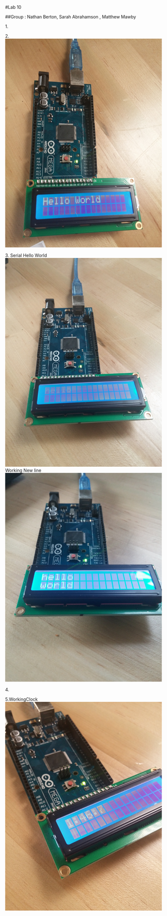 #Lab 10 

##Group : Nathan Berton, Sarah Abrahamson , Matthew Mawby


1\.

2\.![Hello World](Lab10HelloWorld.jpg)

3\. Serial Hello World
		![Serial Hello](Lab10Hello.jpg)
		Working New line
	 ![Working\n](Lab10n.jpg)

4\.

5\.WorkingClock
![WorkingClock](Lab10Clock.jpg)
